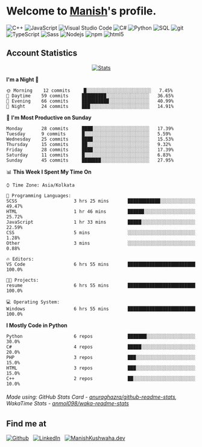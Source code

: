 # Welcome to [Manish](https://manishkushwaha.dev)'s profile.

<p>
    <img alt="C++" src="https://img.shields.io/badge/-C%2B%2B-00427e?style=flat-square&logo=C%2B%2B&logoColor=white" />
    <img alt="JavaScript" src="https://img.shields.io/badge/-JavaScript-e19f2a?style=flat-square&logo=JavaScript&logoColor=white" />
    <img alt="Visual Studio Code" src="https://img.shields.io/badge/-Visual%20Studio%20Code-0176c5?style=flat-square&logo=visual-studio-code&logoColor=white" />
    <img alt="C#" src="https://img.shields.io/badge/-C%23-2f0073?style=flat-square&logo=C%2B%2B&logoColor=white" />
    <img alt="Python" src="https://img.shields.io/badge/-Python-356c9c?style=flat-square&logo=python&logoColor=white" />
    <img alt="SQL" src="https://img.shields.io/badge/-SQL-de8a03?style=flat-square&logo=mysql&logoColor=white" />
    <img alt="git" src="https://img.shields.io/badge/-Git-e94f32?style=flat-square&logo=git&logoColor=white" />
    <img alt="TypeScript" src="https://img.shields.io/badge/-TypeScript-0077c6?style=flat-square&logo=typescript&logoColor=white" />
    <img alt="Sass" src="https://img.shields.io/badge/-Sass-c76496?style=flat-square&logo=sass&logoColor=white" />
    <img alt="Nodejs" src="https://img.shields.io/badge/-Nodejs-519a41?style=flat-square&logo=Node.js&logoColor=white" />
    <img alt="npm" src="https://img.shields.io/badge/-NPM-c53635?style=flat-square&logo=npm&logoColor=white" />
    <img alt="html5" src="https://img.shields.io/badge/-HTML5-de4b25?style=flat-square&logo=html5&logoColor=white" />
</p>

## Account Statistics

<p align="center"> <a href="https://github-readme-stats.vercel.app/api?username=tzmanish&include_all_commits=true&count_private=true">
    <img src="https://github-readme-stats.vercel.app/api?username=tzmanish&include_all_commits=true&count_private=true&hide=stars,prs&show_icons=true&hide_title=true" alt="Stats" style="max-width:100%">
</a> </p>

<!--START_SECTION:waka-->
**I'm a Night 🦉** 

```text
🌞 Morning    12 commits     █░░░░░░░░░░░░░░░░░░░░░░░░   7.45% 
🌆 Daytime    59 commits     █████████░░░░░░░░░░░░░░░░   36.65% 
🌃 Evening    66 commits     ██████████░░░░░░░░░░░░░░░   40.99% 
🌙 Night      24 commits     ███░░░░░░░░░░░░░░░░░░░░░░   14.91%

```
📅 **I'm Most Productive on Sunday** 

```text
Monday       28 commits     ████░░░░░░░░░░░░░░░░░░░░░   17.39% 
Tuesday      9 commits      █░░░░░░░░░░░░░░░░░░░░░░░░   5.59% 
Wednesday    25 commits     ████░░░░░░░░░░░░░░░░░░░░░   15.53% 
Thursday     15 commits     ██░░░░░░░░░░░░░░░░░░░░░░░   9.32% 
Friday       28 commits     ████░░░░░░░░░░░░░░░░░░░░░   17.39% 
Saturday     11 commits     █░░░░░░░░░░░░░░░░░░░░░░░░   6.83% 
Sunday       45 commits     ███████░░░░░░░░░░░░░░░░░░   27.95%

```


📊 **This Week I Spent My Time On** 

```text
⌚︎ Time Zone: Asia/Kolkata

💬 Programming Languages: 
SCSS                     3 hrs 25 mins       ████████████░░░░░░░░░░░░░   49.47% 
HTML                     1 hr 46 mins        ██████░░░░░░░░░░░░░░░░░░░   25.72% 
JavaScript               1 hr 33 mins        █████░░░░░░░░░░░░░░░░░░░░   22.59% 
CSS                      5 mins              ░░░░░░░░░░░░░░░░░░░░░░░░░   1.28% 
Other                    3 mins              ░░░░░░░░░░░░░░░░░░░░░░░░░   0.88%

🔥 Editors: 
VS Code                  6 hrs 55 mins       █████████████████████████   100.0%

🐱‍💻 Projects: 
resume                   6 hrs 55 mins       █████████████████████████   100.0%

💻 Operating System: 
Windows                  6 hrs 55 mins       █████████████████████████   100.0%

```

**I Mostly Code in Python** 

```text
Python                   6 repos             ███████░░░░░░░░░░░░░░░░░░   30.0% 
C#                       4 repos             █████░░░░░░░░░░░░░░░░░░░░   20.0% 
PHP                      3 repos             ███░░░░░░░░░░░░░░░░░░░░░░   15.0% 
HTML                     3 repos             ███░░░░░░░░░░░░░░░░░░░░░░   15.0% 
C++                      2 repos             ██░░░░░░░░░░░░░░░░░░░░░░░   10.0%

```



<!--END_SECTION:waka-->

###### Made using: GitHub Stats Card - [anuraghazra/github-readme-stats](https://github.com/anuraghazra/github-readme-stats), WakaTime Stats - [anmol098/waka-readme-stats](https://github.com/anmol098/waka-readme-stats)

## Find me at

[![Github](https://img.shields.io/badge/github-tzmanish-black?logo=github&style=for-the-badge)](https://github.com/tzmanish)
&nbsp;
[![LinkedIn](https://img.shields.io/badge/linkedin-tzman-0077b5?logo=linkedin&style=for-the-badge)](https://www.linkedin.com/in/tzman)
&nbsp;
[![ManishKushwaha.dev](https://img.shields.io/badge/more-ManishKushwaha.dev-red?logo=internet%20explorer&style=for-the-badge)](https://manishkushwaha.dev)
